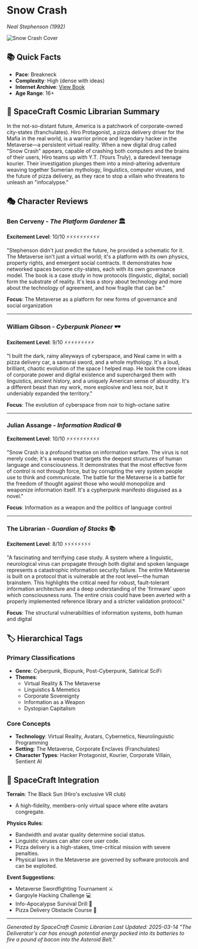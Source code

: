 # Snow Crash
*Neal Stephenson (1992)*

![Snow Crash Cover](SnowCrashNealStephenson.jpg)

## 📚 Quick Facts
- **Pace**: Breakneck
- **Complexity**: High (dense with ideas)
- **Internet Archive**: [View Book](https://archive.org/details/SnowCrashNealStephenson)
- **Age Range**: 16+

## 🌌 SpaceCraft Cosmic Librarian Summary

In the not-so-distant future, America is a patchwork of corporate-owned city-states (franchulates). Hiro Protagonist, a pizza delivery driver for the Mafia in the real world, is a warrior prince and legendary hacker in the Metaverse—a persistent virtual reality. When a new digital drug called "Snow Crash" appears, capable of crashing both computers and the brains of their users, Hiro teams up with Y.T. (Yours Truly), a daredevil teenage kourier. Their investigation plunges them into a mind-altering adventure weaving together Sumerian mythology, linguistics, computer viruses, and the future of pizza delivery, as they race to stop a villain who threatens to unleash an "infocalypse."

## 🎭 Character Reviews

### Ben Cerveny - *The Platform Gardener* 🏛️
**Excitement Level**: 10/10 ⚡⚡⚡⚡⚡⚡⚡⚡⚡⚡

"Stephenson didn't just predict the future, he provided a schematic for it. The Metaverse isn't just a virtual world; it's a platform with its own physics, property rights, and emergent social contracts. It demonstrates how networked spaces become city-states, each with its own governance model. The book is a case study in how protocols (linguistic, digital, social) form the substrate of reality. It's less a story about technology and more about the technology of agreement, and how fragile that can be."

**Focus**: The Metaverse as a platform for new forms of governance and social organization

---

### William Gibson - *Cyberpunk Pioneer* 🕶️
**Excitement Level**: 9/10 ⚡⚡⚡⚡⚡⚡⚡⚡⚡

"I built the dark, rainy alleyways of cyberspace, and Neal came in with a pizza delivery car, a samurai sword, and a whole mythology. It's a loud, brilliant, chaotic evolution of the space I helped map. He took the core ideas of corporate power and digital existence and supercharged them with linguistics, ancient history, and a uniquely American sense of absurdity. It's a different beast than my work, more explosive and less noir, but it undeniably expanded the territory."

**Focus**: The evolution of cyberspace from noir to high-octane satire

---

### Julian Assange - *Information Radical* 🌐
**Excitement Level**: 10/10 ⚡⚡⚡⚡⚡⚡⚡⚡⚡⚡

"Snow Crash is a profound treatise on information warfare. The virus is not merely code; it's a weapon that targets the deepest structures of human language and consciousness. It demonstrates that the most effective form of control is not through force, but by corrupting the very system people use to think and communicate. The battle for the Metaverse is a battle for the freedom of thought against those who would monopolize and weaponize information itself. It's a cypherpunk manifesto disguised as a novel."

**Focus**: Information as a weapon and the politics of language control

---

### The Librarian - *Guardian of Stacks* 📚
**Excitement Level**: 8/10 ⚡⚡⚡⚡⚡⚡⚡⚡

"A fascinating and terrifying case study. A system where a linguistic, neurological virus can propagate through both digital and spoken language represents a catastrophic information security failure. The entire Metaverse is built on a protocol that is vulnerable at the root level—the human brainstem. This highlights the critical need for robust, fault-tolerant information architecture and a deep understanding of the 'firmware' upon which consciousness runs. The entire crisis could have been averted with a properly implemented reference library and a stricter validation protocol."

**Focus**: The structural vulnerabilities of information systems, both human and digital

## 🏷️ Hierarchical Tags

### Primary Classifications
- **Genre**: Cyberpunk, Biopunk, Post-Cyberpunk, Satirical SciFi
- **Themes**: 
  - Virtual Reality & The Metaverse
  - Linguistics & Memetics
  - Corporate Sovereignty
  - Information as a Weapon
  - Dystopian Capitalism

### Core Concepts
- **Technology**: Virtual Reality, Avatars, Cybernetics, Neurolinguistic Programming
- **Setting**: The Metaverse, Corporate Enclaves (Franchulates)
- **Character Types**: Hacker Protagonist, Kourier, Corporate Villain, Sentient AI

## 🌟 SpaceCraft Integration

**Terrain**: The Black Sun (Hiro's exclusive VR club)
- A high-fidelity, members-only virtual space where elite avatars congregate.

**Physics Rules**:
- Bandwidth and avatar quality determine social status.
- Linguistic viruses can alter core user code.
- Pizza delivery is a high-stakes, time-critical mission with severe penalties.
- Physical laws in the Metaverse are governed by software protocols and can be exploited.

**Event Suggestions**:
- Metaverse Swordfighting Tournament ⚔️
- Gargoyle Hacking Challenge 💻
- Info-Apocalypse Survival Drill 🧠
- Pizza Delivery Obstacle Course 🍕

---
*Generated by SpaceCraft Cosmic Librarian*
*Last Updated: 2025-03-14*
*"The Deliverator's car has enough potential energy packed into its batteries to fire a pound of bacon into the Asteroid Belt."* 
